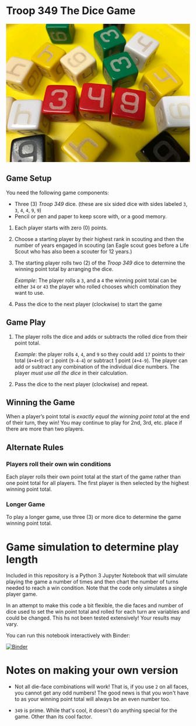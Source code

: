 # Troop 349 The Dice Game

![Troop 349 Dice](Troop349-Dice-Cluster.jpg)

## Game Setup

You need the following game components:

* Three (3) _Troop 349_ dice. (these are six sided dice with sides labeled `3`, `3`, `4`, `4`, `9`, `9`)
* Pencil or pen and paper to keep score with, or a good memory.

1. Each player starts with zero (0) points.

2. Choose a starting player by their highest rank in scouting and then the number of years engaged in scouting (an Eagle scout goes before a Life Scout who has also been a scouter for 12 years.)

3. The starting player rolls two (2) of the _Troop 349_ dice to determine the winning point total by arranging the dice.

    _Example_: The player rolls a `3`, and a `4` the winning point total can be either `34` or `43` the player who rolled chooses which combination they want to use.

4. Pass the dice to the next player (clockwise) to start the game

## Game Play

1. The player rolls the dice and adds or subtracts the rolled dice from their point total.

    _Example_: the player rolls `4`, `4`, and `9` so they could add `17` points to their total (`4+4+9`) or `1` point (`9-4-4`) or subtract 1 point (`4+4-9`). The player can add or subtract any combination of the individual dice numbers. The player _must use all the dice_ in their calculation.

2. Pass the dice to the next player (clockwise) and repeat.

## Winning the Game

When a player’s point total is _exactly equal the winning point total_ at the end of their turn, they  win! You may continue to play for 2nd, 3rd, etc. place if there are more than two players.

## Alternate Rules

### Players roll their own win conditions

Each player rolls their own point total at the start of the game rather than one point total for all players. The first player is then selected by the highest winning point total.

### Longer Game

To play a longer game, use three (3) or more dice to determine the game winning point total.

# Game simulation to determine play length

Included in this repository is a Python 3 Jupyter Notebook that will simulate playing the game a number of times and then chart the number of turns needed to reach a win condition. Note that the code only simulates a single player game. 

In an attempt to make this code a bit flexible, the die faces and number of dice used to set the win point total and rolled for each turn are variables and could be changed. This hs not been tested extensively! Your results may vary.

You can run this notebook interactively with Binder:

[![Binder](https://mybinder.org/badge.svg)](https://mybinder.org/v2/github/stephenhouser/Troop349-Dice-Game.git/master?urlpath=lab/tree/index.ipynb)

# Notes on making your own version

* Not all die-face combinations will work! That is, if you use `2` on all faces, you cannot get any odd numbers! The good news is that you won't have to as your winning point total will always be an even number too.

* `349` is prime. While that's cool, it doesn't do anything special for the game. Other than its cool factor.